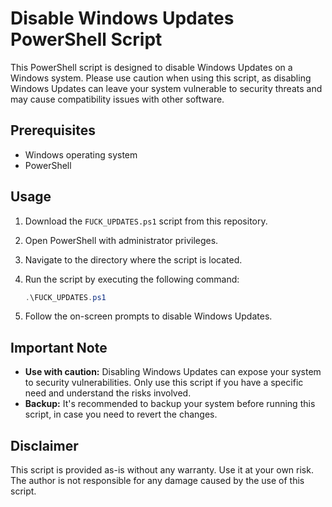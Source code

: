 # Disable Windows Updates PowerShell Script

This PowerShell script is designed to disable Windows Updates on a Windows system. Please use caution when using this script, as disabling Windows Updates can leave your system vulnerable to security threats and may cause compatibility issues with other software.

## Prerequisites

- Windows operating system
- PowerShell

## Usage

1. Download the `FUCK_UPDATES.ps1` script from this repository.
2. Open PowerShell with administrator privileges.
3. Navigate to the directory where the script is located.
4. Run the script by executing the following command:

    ```powershell
    .\FUCK_UPDATES.ps1
    ```

5. Follow the on-screen prompts to disable Windows Updates.

## Important Note

- **Use with caution:** Disabling Windows Updates can expose your system to security vulnerabilities. Only use this script if you have a specific need and understand the risks involved.
- **Backup:** It's recommended to backup your system before running this script, in case you need to revert the changes.

## Disclaimer

This script is provided as-is without any warranty. Use it at your own risk. The author is not responsible for any damage caused by the use of this script.
